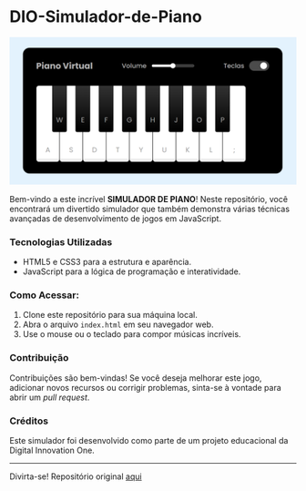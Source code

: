 # DIO-Simulador-de-Piano

<p align="center">
  <img src="https://github.com/MaraAlcantara/DIO-Simulador-de-Piano/blob/main/src/images/Tela-abertura.png">
</p>

Bem-vindo a este incrível **SIMULADOR DE PIANO**! Neste repositório, você encontrará um divertido simulador que também demonstra várias técnicas avançadas de desenvolvimento de jogos em JavaScript.

### Tecnologias Utilizadas

- HTML5 e CSS3 para a estrutura e aparência.
- JavaScript para a lógica de programação e interatividade.

### Como Acessar:

1. Clone este repositório para sua máquina local.
2. Abra o arquivo `index.html` em seu navegador web.
3. Use o mouse ou o teclado para compor músicas incríveis.

### Contribuição

Contribuições são bem-vindas! Se você deseja melhorar este jogo, adicionar novos recursos ou corrigir problemas, sinta-se à vontade para abrir um _pull request_.

### Créditos

Este simulador foi desenvolvido como parte de um projeto educacional da Digital Innovation One.

---

Divirta-se!
Repositório original [aqui](https://github.com/felipeAguiarCode/js-music-keyboard-virtual)
